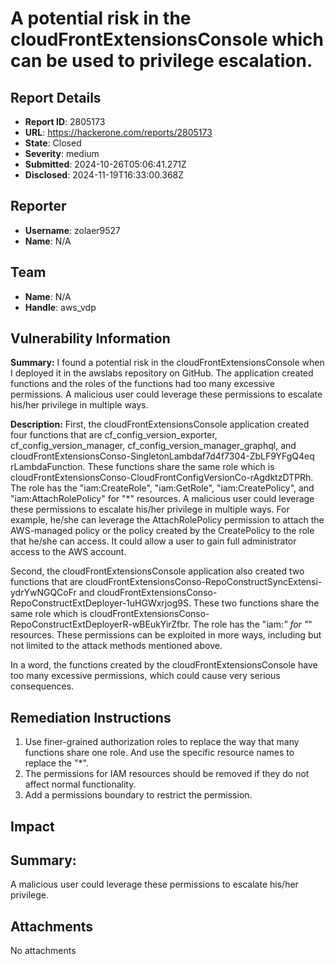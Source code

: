 # A potential risk in the cloudFrontExtensionsConsole which can be used to privilege escalation.

## Report Details
- **Report ID**: 2805173
- **URL**: https://hackerone.com/reports/2805173
- **State**: Closed
- **Severity**: medium
- **Submitted**: 2024-10-26T05:06:41.271Z
- **Disclosed**: 2024-11-19T16:33:00.368Z

## Reporter
- **Username**: zolaer9527
- **Name**: N/A

## Team
- **Name**: N/A
- **Handle**: aws_vdp

## Vulnerability Information
**Summary:**  I found a potential risk in the cloudFrontExtensionsConsole when I deployed it in the awslabs repository on GitHub. The application created functions and the roles of the functions had too many excessive permissions. A  malicious user could leverage these permissions to escalate his/her privilege in multiple ways.

**Description:** First, the cloudFrontExtensionsConsole application created four functions that are cf_config_version_exporter, cf_config_version_manager, cf_config_version_manager_graphql, and cloudFrontExtensionsConso-SingletonLambdaf7d4f7304-ZbLF9YFgQ4eq rLambdaFunction. These functions share the same role which is cloudFrontExtensionsConso-CloudFrontConfigVersionCo-rAgdktzDTPRh. The role has the "iam:CreateRole", "iam:GetRole", "iam:CreatePolicy", and "iam:AttachRolePolicy" for "*" resources.  A  malicious user could leverage these permissions to escalate his/her privilege in multiple ways. For example, he/she can leverage the AttachRolePolicy permission to attach the AWS-managed policy or the policy created by the CreatePolicy to the role that he/she can access. It could allow a user to gain full administrator access to the AWS account.

Second, the cloudFrontExtensionsConsole application also created two functions that are cloudFrontExtensionsConso-RepoConstructSyncExtensi-ydrYwNGQCoFr and cloudFrontExtensionsConso-RepoConstructExtDeployer-1uHGWxrjog9S. These two functions share the same role which is cloudFrontExtensionsConso-RepoConstructExtDeployerR-wBEukYirZfbr. The role has the "iam:*" for "*" resources. These permissions can be exploited in more ways, including but not limited to the attack methods mentioned above.

In a word, the functions created by the cloudFrontExtensionsConsole have too many excessive permissions, which could cause very serious consequences.


## Remediation Instructions
1. Use finer-grained authorization roles to replace the way that many functions share one role. And use the specific resource names to replace the "*".
2. The permissions for IAM resources should be removed if they do not affect normal functionality.
3. Add a permissions boundary to restrict the permission.

## Impact

## Summary:
A  malicious user could leverage these permissions to escalate his/her privilege.

## Attachments
No attachments
